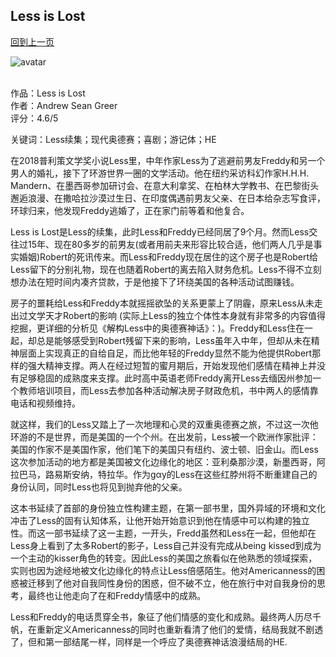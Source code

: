 ## Less is Lost
[回到上一页](https://boheme13.github.io/Reviews/)  &nbsp;&nbsp;

![avatar]()
<br>
<br>

作品：Less is Lost<br>
作者：Andrew Sean Greer<br>
评分：4.6/5<br>

关键词：Less续集；现代奥德赛；喜剧；游记体；HE

在2018普利策文学奖小说Less里，中年作家Less为了逃避前男友Freddy和另一个男人的婚礼，接下了环游世界一圈的文学活动。他在纽约采访科幻作家H.H.H. Mandern、在墨西哥参加研讨会、在意大利拿奖、在柏林大学教书、在巴黎街头邂逅浪漫、在撒哈拉沙漠过生日、在印度偶遇前男友父亲、在日本给杂志写食评，环球归来，他发现Freddy逃婚了，正在家门前等着和他复合。

Less is Lost是Less的续集，此时Less和Freddy已经同居了9个月。然而Less交往过15年、现在80多岁的前男友(或者用前夫来形容比较合适，他们两人几乎是事实婚姻)Robert的死讯传来。而Less和Freddy现在居住的这个房子也是Robert给Less留下的分别礼物，现在也随着Robert的离去陷入财务危机。Less不得不立刻想办法在短时间内凑齐贷款，于是他接下了环绕美国的各种活动试图赚钱。

房子的噩耗给Less和Freddy本就摇摇欲坠的关系更蒙上了阴霾，原来Less从未走出过文学天才Robert的影响 (实际上Less的独立个体性本身就有非常多的内容值得挖掘，更详细的分析见《解构Less中的奥德赛神话》：)。Freddy和Less住在一起，却总是能够感受到Robert残留下来的影响，Less虽年入中年，但却从未在精神层面上实现真正的自给自足，而比他年轻的Freddy显然不能为他提供Robert那样的强大精神支撑。两人在经过短暂的蜜月期后，开始发现他们感情在精神上并没有足够稳固的成熟度来支撑。此时高中英语老师Freddy离开Less去缅因州参加一个教师培训项目，而Less去参加各种活动解决房子财政危机，书中两人的感情靠电话和视频维持。

就这样，我们的Less又踏上了一次地理和心灵的双重奥德赛之旅，不过这一次他环游的不是世界，而是美国的一个个州。在出发前，Less被一个欧洲作家批评：美国的作家不是美国作家，他们笔下的美国只有纽约、波士顿、旧金山。而Less这次参加活动的地方都是美国被文化边缘化的地区：亚利桑那沙漠，新墨西哥，阿拉巴马，路易斯安纳，特拉华。作为gαy的Less在这些红脖州将不断重建自己的身份认同，同时Less也将见到抛弃他的父亲。

这本书延续了首部的身份独立性构建主题，在第一部书里，国外异域的环境和文化冲击了Less的固有认知体系，让他开始开始意识到他在情感中可以构建的独立性。而这一部书延续了这一主题，一开头，Fredd虽然和Less在一起，但他却在Less身上看到了太多Robert的影子，Less自己并没有完成从being kissed到成为一个主动的kisser角色的转变。因此Less的美国之旅看似在他熟悉的领域探索，实则也因为途经地被文化边缘化的特点让Less倍感陌生。他对Americanness的困惑被迁移到了他对自我同性身份的困惑，但不破不立，他在旅行中对自我身份的思考，最终也让他走向了在和Freddy情感中的成熟。

Less和Freddy的电话贯穿全书，象征了他们情感的变化和成熟。最终两人历尽千帆，在重新定义Americanness的同时也重新看清了他们的爱情，结局我就不剧透了，但和第一部结尾一样，同样是一个呼应了奥德赛神话浪漫结局的HE. 